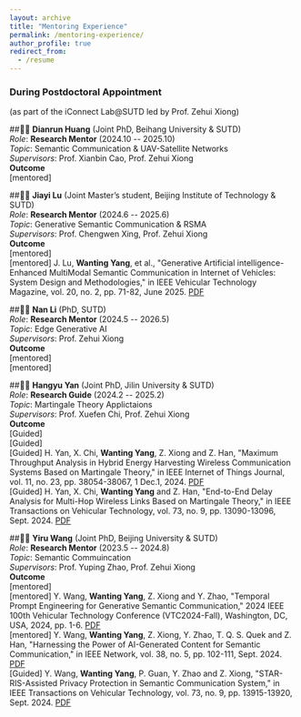 ```yaml
---
layout: archive
title: "Mentoring Experience"
permalink: /mentoring-experience/
author_profile: true
redirect_from:
  - /resume
---
```


### **During Postdoctoral Appointment**    
(as part of the iConnect Lab@SUTD led by Prof. Zehui Xiong)

##👨‍💻 **Dianrun Huang** (Joint PhD, Beihang University & SUTD)  
*Role*:  **Research Mentor** (2024.10 -- 2025.10)    
*Topic*: Semantic Communication & UAV-Satellite Networks    
*Supervisors*: Prof. Xianbin Cao, Prof. Zehui Xiong       
**Outcome**     
[mentored]  

##👩‍💻 **Jiayi Lu** (Joint Master’s student, Beijing Institute of Technology & SUTD)     
*Role*: **Research Mentor** (2024.6 -- 2025.6)   
*Topic*: Generative Semantic Communication & RSMA     
*Supervisors*: Prof. Chengwen Xing, Prof. Zehui Xiong           
**Outcome**       
[mentored]       
[mentored] J. Lu, **Wanting Yang**, et al., "Generative Artificial intelligence-Enhanced MultiModal Semantic Communication in Internet of Vehicles: System Design and Methodologies," in IEEE Vehicular Technology Magazine, vol. 20, no. 2, pp. 71-82, June 2025. [PDF](https://ieeexplore.ieee.org/stamp/stamp.jsp?tp=&arnumber=10934748)



##👩‍💻 **Nan Li** (PhD, SUTD)     
*Role*: **Research Mentor** (2024.5 -- 2026.5)  
*Topic*: Edge Generative AI     
*Supervisors*: Prof. Zehui Xiong     
**Outcome**  
[mentored]      
[mentored]    


##👨‍💻 **Hangyu Yan** (Joint PhD, Jilin University & SUTD)     
*Role*: **Research Guide**  (2024.2 -- 2025.2)      
*Topic*: Martingale Theory Applictaions       
*Supervisors*: Prof. Xuefen Chi, Prof. Zehui Xiong     
**Outcome**           
[Guided]     
[Guided]     
[Guided] H. Yan, X. Chi, **Wanting Yang**, Z. Xiong and Z. Han, "Maximum Throughput Analysis in Hybrid Energy Harvesting Wireless Communication Systems Based on Martingale Theory," in IEEE Internet of Things Journal, vol. 11, no. 23, pp. 38054-38067, 1 Dec.1, 2024. [PDF](https://ieeexplore.ieee.org/stamp/stamp.jsp?tp=&arnumber=10634856)  
[Guided] H. Yan, X. Chi, **Wanting Yang** and Z. Han, "End-to-End Delay Analysis for Multi-Hop Wireless Links Based on Martingale Theory," in IEEE Transactions on Vehicular Technology, vol. 73, no. 9, pp. 13090-13096, Sept. 2024. [PDF](https://ieeexplore.ieee.org/stamp/stamp.jsp?tp=&arnumber=10502194) 

##👩‍💻 **Yiru Wang** (Joint PhD, Beijing University & SUTD)     
*Role*: **Research Mentor** (2023.5 -- 2024.8)    
*Topic*: Semantic Commuincation     
*Supervisors*: Prof. Yuping Zhao, Prof. Zehui Xiong     
**Outcome**     
[mentored]  
[mentored] Y. Wang, **Wanting Yang**, Z. Xiong and Y. Zhao, "Temporal Prompt Engineering for Generative Semantic Communication," 2024 IEEE 100th Vehicular Technology Conference (VTC2024-Fall), Washington, DC, USA, 2024, pp. 1-6. [PDF](https://ieeexplore.ieee.org/stamp/stamp.jsp?tp=&arnumber=10757628)  
[mentored] Y. Wang, **Wanting Yang**, Z. Xiong, Y. Zhao, T. Q. S. Quek and Z. Han, "Harnessing the Power of AI-Generated Content for Semantic Communication," in IEEE Network, vol. 38, no. 5, pp. 102-111, Sept. 2024. [PDF](https://ieeexplore.ieee.org/stamp/stamp.jsp?tp=&arnumber=10577142)  
[Guided] Y. Wang, **Wanting Yang**, P. Guan, Y. Zhao and Z. Xiong, "STAR-RIS-Assisted Privacy Protection in Semantic Communication System," in IEEE Transactions on Vehicular Technology, vol. 73, no. 9, pp. 13915-13920, Sept. 2024. [PDF](https://ieeexplore.ieee.org/stamp/stamp.jsp?tp=&arnumber=10487897)
